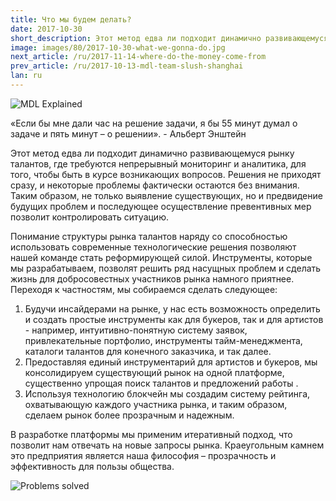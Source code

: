 ```yaml
---
title: Что мы будем делать?
date: 2017-10-30
short_description: Этот метод едва ли подходит динамично развивающемуся рынку талантов, где требуются непрерывный мониторинг и аналитика
image: images/80/2017-10-30-what-we-gonna-do.jpg
next_article: /ru/2017-11-14-where-do-the-money-come-from
prev_article: /ru/2017-10-13-mdl-team-slush-shanghai
lan: ru
---
```


![MDL Explained](https://gateway.ipfs.io/ipfs/QmVqUgtsLLuUmLfEJSpejr36LFmSpnGsBLVKVj28tCkege/MDL%20Explained.jpg)

«Если бы мне дали час на решение задачи, я бы 55 минут думал о задаче и пять минут – о решении». - Альберт Энштейн

Этот метод едва ли подходит динамично развивающемуся рынку талантов, где требуются непрерывный мониторинг и аналитика, для того, чтобы быть в курсе возникающих вопросов. Решения не приходят сразу, и некоторые проблемы фактически остаются без внимания. Таким образом, не только выявление существующих, но и предвидение будущих проблем и последующее осуществление превентивных мер позволит контролировать ситуацию.

Понимание структуры рынка талантов наряду со способностью использовать современные технологические решения позволяют нашей команде стать реформирующей силой. Инструменты, которые мы разрабатываем, позволят решить ряд насущных проблем и сделать жизнь для добросовестных участников рынка намного приятнее.
Переходя к частностям, мы собираемся сделать следующее:

  1.	Будучи инсайдерами на рынке, у нас есть возможность определить и создать простые инструменты как для букеров, так и для артистов - например, интуитивно-понятную систему заявок, привлекательные портфолио, инструменты тайм-менеджмента, каталоги талантов для конечного заказчика, и так далее.
  2.	Предоставляя единый инструментарий для артистов и букеров, мы консолидируем существующий рынок на одной платформе, существенно упрощая поиск талантов и предложений работы . 
  3.	Используя технологию блокчейн мы создадим систему рейтинга, охватывающую каждого участника рынка, и таким образом, сделаем рынок более прозрачным и надежным.

В разработке платформы мы применим итеративный подход, что позволит нам отвечать на новые запросы рынка. Краеугольным камнем это предприятия является наша философия – прозрачность и эффективность для пользы общества.


![Problems solved](https://gateway.ipfs.io/ipfs/Qmes4y4RJ2LQot6i3sYoc2QDyhxs4RqHEMHVQBEfjs8V5q/Market%20problems%20solved.jpg)
